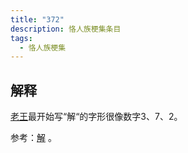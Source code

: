 ```yaml
---
title: "372"
description: 恪人族梗集条目
tags:
  - 恪人族梗集
---
```


## 解释

[老王](老王)最开始写“解“的字形很像数字3、7、2。

<WImg src="https://wikioss.xhemj.work/krzfs/wiki/faa68797fc221cf345b5f7c5dff33436.jpg" title="老王之解"></WImg>

参考：[解](解) 。